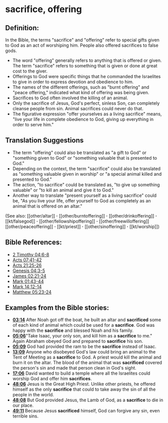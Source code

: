 # sacrifice, offering #

## Definition: ##

In the Bible, the terms "sacrifice" and "offering" refer to special gifts given to God as an act of worshiping him. People also offered sacrifices to false gods.

* The word "offering" generally refers to anything that is offered or given. The term "sacrifice" refers to something that is given or done at great cost to the giver.
* Offerings to God were specific things that he commanded the Israelites to give in order to express devotion and obedience to him.
* The names of the different offerings, such as "burnt offering" and "peace offering," indicated what kind of offering was being given.
* Sacrifices to God often involved the killing of an animal.
* Only the sacrifice of Jesus, God's perfect, sinless Son, can completely cleanse people from sin. Animal sacrifices could never do that.
* The figurative expression "offer yourselves as a living sacrifice" means, "live your life in complete obedience to God, giving up everything in order to serve him."

## Translation Suggestions ##

* The term "offering" could also be translated as "a gift to God" or "something given to God" or "something valuable that is presented to God."
* Depending on the context, the term "sacrifice" could also be translated as "something valuable given in worship" or "a special animal killed and presented to God."
* The action, "to sacrifice" could be translated as, "to give up something valuable" or "to kill an animal and give it to God."
* Another way to translate "present yourself as a living sacrifice" could be, "As you live your life, offer yourself to God as completely as an animal that is offered on an altar."

(See also: [[other/altar]] **·** [[other/burntoffering]] **·** [[other/drinkoffering]] **·** [[kt/falsegod]] **·** [[other/fellowshipoffering]] **·** [[other/freewilloffering]] [[other/peaceoffering]] **·** [[kt/priest]] **·** [[other/sinoffering]] **·** [[kt/worship]])

## Bible References: ##

* [2 Timothy 04:6-8](en/tn/2ti/help/04/06)
* [Acts 07:41-42](en/tn/act/help/07/41)
* [Acts 21:25-26](en/tn/act/help/21/25)
* [Genesis 04:3-5](en/tn/gen/help/04/03)
* [James 02:21-24](en/tn/jas/help/02/21)
* [Mark 01:43-44](en/tn/mrk/help/01/43)
* [Mark 14:12-14](en/tn/mrk/help/14/12)
* [Matthew 05:23-24](en/tn/mat/help/05/23)

## Examples from the Bible stories: ##

* __[03:14](en/tn/obs/help/03/14)__ After Noah got off the boat, he built an altar and __sacrificed__  some of each kind of animal which could be used for a __sacrifice__. God was happy with the __sacrifice__  and blessed Noah and his family.
* __[05:06](en/tn/obs/help/05/06)__"Take Isaac, your only son, and kill him as a __sacrifice__  to me." Again Abraham obeyed God and prepared to __sacrifice__  his son.
* __[05:09](en/tn/obs/help/05/09)__ God had provided the ram to be the __sacrifice__  instead of Isaac.
* __[13:09](en/tn/obs/help/13/09)__ Anyone who disobeyed God's law could bring an animal to the Tent of Meeting as a __sacrifice__  to God. A priest would kill the animal and burn it on the altar. The blood of the animal that was __sacrificed__  covered the person's sin and made that person clean in God's sight.
* __[17:06](en/tn/obs/help/17/06)__ David wanted to build a temple where all the Israelites could worship God and offer him __sacrifices__.
* __[48:06](en/tn/obs/help/48/06)__ Jesus is the Great High Priest. Unlike other priests, he offered himself as the only __sacrifice__  that could to take away the sin of all the people in the world.
* __[48:08](en/tn/obs/help/48/08)__ But God provided Jesus, the Lamb of God, as a __sacrifice__  to die in our place.
* __[49:11](en/tn/obs/help/49/11)__ Because Jesus __sacrificed__  himself, God can forgive any sin, even terrible sins.